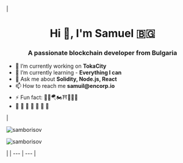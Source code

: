| <h1 align="center">Hi 👋, I'm Samuel <span>🇧🇬</span></h1>
<h3 align="center">A passionate blockchain developer from Bulgaria</h3>
<ul>
  <li>🔭 I’m currently working on <strong>TokaCity</strong></li>
  <li>🌱 I’m currently learning - <strong>Everything I can</strong></li>
  <li>💬 Ask me about <strong>Solidity, Node.js, React</strong></li>
  <li>📫 How to reach me <strong>samuil@encorp.io</strong></li>
  <li>⚡ Fun fact: 🥁🤿🪂🏍⛩🤺🏊‍♂️</li>
  <li>🌳 🪷 🪺 🪷 🪺 🪷 🌳</li>
</ul> | <div>
<p><img align="center" src="https://github-readme-stats.vercel.app/api/top-langs?username=samborisov&show_icons=true&locale=en&layout=compact&theme=dark" alt="samborisov" /></p>
<p align="left"> <img src="https://komarev.com/ghpvc/?username=samborisov&label=Profile%20views&color=0e75b6&style=flat" alt="samborisov" /> </p>
</div> |
| --- | --- |


<!--
**SamBorisov/SamBorisov** is a ✨ _special_ ✨ repository because its `README.md` (this file) appears on your GitHub profile.

Here are some ideas to get you started:

- 🔭 I’m currently working on ...
- 🌱 I’m currently learning ...
- 👯 I’m looking to collaborate on ...
- 🤔 I’m looking for help with ...
- 💬 Ask me about ...
- 📫 How to reach me: ...
- 😄 Pronouns: ...
- ⚡ Fun fact: ...
-->
